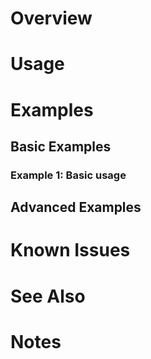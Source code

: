 # Overview

# Usage

# Examples

## Basic Examples


### Example 1: Basic usage


## Advanced Examples


# Known Issues

# See Also

# Notes
